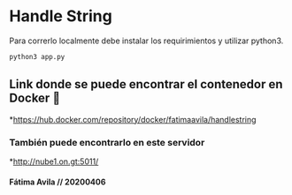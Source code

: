 # Handle String


Para correrlo localmente debe instalar los requirimientos y utilizar python3.

```bash
python3 app.py
```

## Link donde se puede encontrar el contenedor en Docker 🐳

*https://hub.docker.com/repository/docker/fatimaavila/handlestring

### También puede encontrarlo en este servidor

*http://nube1.on.gt:5011/

#### Fátima Avila // 20200406
